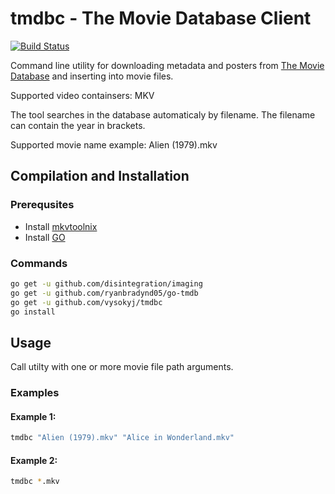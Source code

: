 # tmdbc - The Movie Database Client

[![Build Status](https://secure.travis-ci.org/vysokyj/tmdbc.svg?branch=master)](http://travis-ci.org/vysokyj/tmdbc)

Command line utility for downloading metadata and posters from [The Movie Database](https://www.themoviedb.org) and inserting into movie files.

Supported video containsers: MKV

The tool searches in the database automaticaly by filename. The filename can contain the year in brackets.

Supported movie name example: Alien (1979).mkv

## Compilation and Installation

### Prerequsites

*  Install [mkvtoolnix](https://mkvtoolnix.download/)
*  Install [GO](https://golang.org/)

### Commands

```bash
go get -u github.com/disintegration/imaging
go get -u github.com/ryanbradynd05/go-tmdb
go get -u github.com/vysokyj/tmdbc
go install
```

## Usage

Call utilty with one or more movie file path arguments.

### Examples

#### Example 1:

```bash
tmdbc "Alien (1979).mkv" "Alice in Wonderland.mkv"
```

#### Example 2:

```bash
tmdbc *.mkv
```

